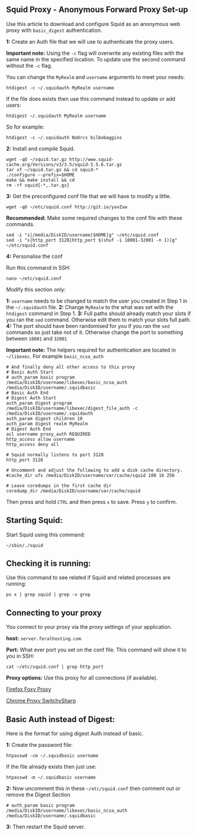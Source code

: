 
Squid Proxy - Anonymous Forward Proxy Set-up
---

Use this article to download and configure Squid as an anonymous web proxy with `basic_digest` authentication.

**1:**  Create an Auth file that we will use to authenticate the proxy users.

**Important note:** Using the `-c` flag will overwrite any existing files with the same name in the specified location. To update use the second command without the `-c` flag.

You can change the `MyRealm` and `username` arguments to meet your needs:

~~~
htdigest -c ~/.squidauth MyRealm username
~~~

If the file does exists then use this command instead to update or add users:

~~~
htdigest ~/.squidauth MyRealm username
~~~

So for example:

~~~
htdigest -c ~/.squidauth NoOrcs bilbobaggins
~~~

**2:** Install and compile Squid.

~~~
wget -qO ~/squid.tar.gz http://www.squid-cache.org/Versions/v3/3.5/squid-3.5.6.tar.gz
tar xf ~/squid.tar.gz && cd squid-*
./configure --prefix=$HOME
make && make install && cd
rm -rf squid{-*,.tar.gz}
~~~

**3:** Get the preconfigured conf file that we will have to modify a little.

~~~
wget -qO ~/etc/squid.conf http://git.io/yavZuw
~~~

**Recommended:** Make some required changes to the conf file with these commands.

~~~
sed -i "s|/media/DiskID/username|$HOME|g" ~/etc/squid.conf
sed -i "s|http_port 3128|http_port $(shuf -i 10001-32001 -n 1)|g" ~/etc/squid.conf
~~~

**4:** Personalise the conf

Run this command in SSH:

~~~
nano ~/etc/squid.conf
~~~

Modify this section only:

**1:** `username` needs to be changed to match the user you created in Step 1 in the `~/.squidauth` file.
**2:** Change `MyRealm` to the what was set with the `htdigest` command in Step 1.
**3:** Full paths should already match your slots if you ran the `sed` command. Otherwise edit them to match your slots full path.
**4:** The port should have been randomised for you  if you ran the `sed` commands so just take not of it. Otherwise change the port to something between `10001` and `32001`

**Important note:**  The helpers required for authentication are located in `~/libexec`. For example `basic_ncsa_auth`

~~~
# And finally deny all other access to this proxy
# Basic Auth Start
# auth_param basic program /media/DiskID/username/libexec/basic_ncsa_auth /media/DiskID/username/.squidbasic
# Basic Auth End
# Digest Auth Start
auth_param digest program /media/DiskID/username/libexec/digest_file_auth -c /media/DiskID/username/.squidauth
auth_param digest children 10
auth_param digest realm MyRealm
# Digest Auth End
acl username proxy_auth REQUIRED
http_access allow username
http_access deny all

# Squid normally listens to port 3128
http_port 3128

# Uncomment and adjust the following to add a disk cache directory.
#cache_dir ufs /media/DiskID/username/var/cache/squid 100 16 256

# Leave coredumps in the first cache dir
coredump_dir /media/DiskID/username/var/cache/squid
~~~

Then press and hold `CTRL` and then press `x` to save. Press `y` to confirm.

Starting Squid:
---

Start Squid using this command:

~~~
~/sbin/./squid
~~~

Checking it is running:
---

Use this command to see related if Squid and related processes are running:

~~~
ps x | grep squid | grep -v grep
~~~

Connecting to your proxy
---

You connect to your proxy via the proxy settings of your application.

**host:** `server.feralhosting.com`

**Port:** What ever port you set on the conf file. This command will show it to you in SSH:

~~~
cat ~/etc/squid.conf | grep http_port
~~~

**Proxy options:** Use this proxy for all connections (if available).

[Firefox Foxy Proxy](https://addons.mozilla.org/en-US/firefox/addon/foxyproxy-standard/)

[Chrome Proxy SwitchySharp](https://chrome.google.com/webstore/detail/proxy-switchysharp/dpplabbmogkhghncfbfdeeokoefdjegm)


Basic Auth instead of Digest:
---

Here is the format for using digest Auth instead of basic.

**1:** Create the password file:

~~~
htpasswd -cm ~/.squidbasic username
~~~

If the file already exists then just use:

~~~
htpasswd -m ~/.squidbasic username
~~~

**2:** Now uncomment this in these `~/etc/squid.conf`  then comment out or remove the Digest Section

~~~
# auth_param basic program /media/DiskID/username/libexec/basic_ncsa_auth /media/DiskID/username/.squidbasic
~~~

**3:** Then restart the Squid server.



